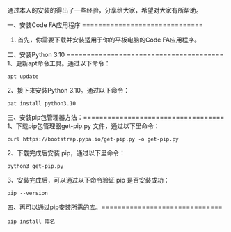 通过本人的安装的得出了一些经验，分享给大家，希望对大家有所帮助。

一、安装Code FA应用程序 ==============================
1. 首先，你需要下载并安装适用于你的平板电脑的Code FA应用程序。





二、安装Python 3.10 =======================================
1、更新apt命令工具。通过以下命令：

    apt update

2、接下来安装Python 3.10。通过以下命令：

    pat install python3.10


三、安装pip包管理器方法：===================================
1、下载pip包管理器get-pip.py 文件，通过以下里命令：

    curl https://bootstrap.pypa.io/get-pip.py -o get-pip.py

2、下载完成后安装 pip，通过以下里命令：

    python3 get-pip.py

3、安装完成后，可以通过以下命令验证 pip 是否安装成功：

    pip --version

四、再可以通过pip安装所需的库。==============================

    pip install 库名


